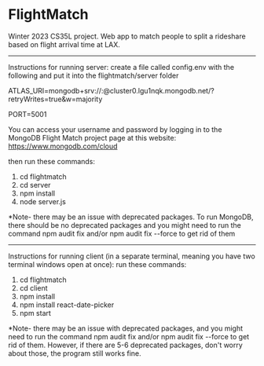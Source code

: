 # FlightMatch
Winter 2023 CS35L project. Web app to match people to split a rideshare based on flight arrival time at LAX.

**********************************************************
Instructions for running server:
create a file called config.env with the following and put it into the flightmatch/server folder

ATLAS_URI=mongodb+srv://<user>:<password>@cluster0.lgu1nqk.mongodb.net/?retryWrites=true&w=majority

PORT=5001

You can access your username and password by logging in to the MongoDB Flight Match project page at this website: https://www.mongodb.com/cloud 


then run these commands:
1. cd flightmatch
2. cd server
3. npm install
4. node server.js

*Note- there may be an issue with deprecated packages. To run MongoDB, there should be no deprecated packages and you might need to run the command npm audit fix and/or npm audit fix --force to get rid of them

**********************************************************
Instructions for running client (in a separate terminal, meaning you have two terminal windows open at once):
run these commands:
1. cd flightmatch
2. cd client
3. npm install
4. npm install react-date-picker
5. npm start

*Note- there may be an issue with deprecated packages, and you might need to run the command npm audit fix and/or npm audit fix --force to get rid of them. However, if there are 5-6 deprecated packages, don't worry about those, the program still works fine.
